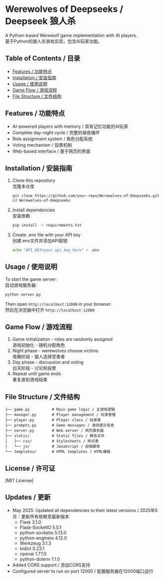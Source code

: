 # Werewolves of Deepseeks / Deepseek 狼人杀

A Python-based Werewolf game implementation with AI players.  
基于Python的狼人杀游戏实现，包含AI玩家功能。

## Table of Contents / 目录

- [Features / 功能特点](#features--功能特点)
- [Installation / 安装指南](#installation--安装指南)
- [Usage / 使用说明](#usage--使用说明)
- [Game Flow / 游戏流程](#game-flow--游戏流程)
- [File Structure / 文件结构](#file-structure--文件结构)

## Features / 功能特点

- AI-powered players with memory / 具有记忆功能的AI玩家
- Complete day-night cycle / 完整的昼夜循环
- Role assignment system / 角色分配系统
- Voting mechanism / 投票机制
- Web-based interface / 基于网页的界面

## Installation / 安装指南

1. Clone this repository  
   克隆本仓库

   ```bash
   git clone https://github.com/your-repo/Werewolves-of-Deepseeks.git
   cd Werewolves-of-Deepseeks
   ```

2. Install dependencies  
   安装依赖

   ```bash
   pip install -r requirements.txt
   ```

3. Create .env file with your API key  
   创建.env文件并添加API密钥

   ```bash
   echo "API_KEY=your_api_key_here" > .env
   ```

## Usage / 使用说明

To start the game server:  
启动游戏服务器:

```bash
python server.py
```

Then open `http://localhost:12000` in your browser.  
然后在浏览器中打开 `http://localhost:12000`

## Game Flow / 游戏流程

1. Game initialization - roles are randomly assigned  
   游戏初始化 - 随机分配角色
2. Night phase - werewolves choose victims  
   夜晚阶段 - 狼人选择受害者
3. Day phase - discussion and voting  
   白天阶段 - 讨论和投票
4. Repeat until game ends  
   重复直到游戏结束

## File Structure / 文件结构

```plaintext
├── game.py          # Main game logic / 主游戏逻辑
├── manager.py       # Player management / 玩家管理
├── player.py        # Player class / 玩家类
├── prompts.py       # Game messages / 游戏提示信息
├── server.py        # Web server / 网页服务器
├── static/          # Static files / 静态文件
│   ├── css/         # Stylesheets / 样式表
│   └── js/          # JavaScript / 前端脚本
└── templates/       # HTML templates / HTML模板
```

## License / 许可证

[MIT License]

## Updates / 更新

- May 2025: Updated all dependencies to their latest versions / 2025年5月：更新所有依赖至最新版本
  - Flask 3.1.0
  - Flask-SocketIO 5.5.1
  - python-socketio 5.13.0
  - python-engineio 4.12.0
  - Werkzeug 3.1.3
  - bidict 0.23.1
  - openai 1.77.0
  - python-dotenv 1.1.0
- Added CORS support / 添加CORS支持
- Configured server to run on port 12000 / 配置服务器在12000端口运行
